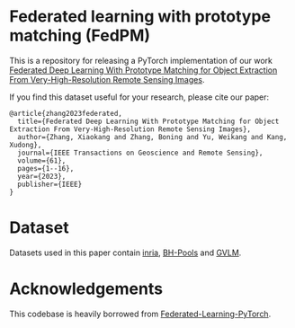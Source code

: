 # Federated learning with prototype matching (FedPM)

This is a repository for releasing a PyTorch implementation of our work [Federated Deep Learning With Prototype Matching for Object Extraction From Very-High-Resolution Remote Sensing Images](https://ieeexplore.ieee.org/abstract/document/10041939).


If you find this dataset useful for your research, please cite our paper:
```
@article{zhang2023federated,
  title={Federated Deep Learning With Prototype Matching for Object Extraction From Very-High-Resolution Remote Sensing Images},
  author={Zhang, Xiaokang and Zhang, Boning and Yu, Weikang and Kang, Xudong},
  journal={IEEE Transactions on Geoscience and Remote Sensing},
  volume={61},
  pages={1--16},
  year={2023},
  publisher={IEEE}
}
```
# Dataset
Datasets used in this paper contain [inria](https://project.inria.fr/aerialimagelabeling/), [BH-Pools](http://patreo.dcc.ufmg.br/2020/07/29/bh-pools-watertanks-datasets/) and [GVLM](https://github.com/zxk688/GVLM).

# Acknowledgements

This codebase is heavily borrowed from [Federated-Learning-PyTorch](https://github.com/AshwinRJ/Federated-Learning-PyTorch).
